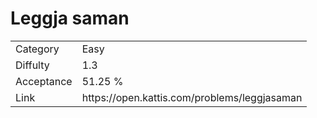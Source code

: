 # Leggja saman

<table>
    <tr>
        <td>Category</td>
        <td>Easy</td>
    </tr>
    <tr>
        <td>Diffulty</td>
        <td>1.3</td>
    </tr>
    <tr>
        <td>Acceptance</td>
        <td>51.25 %</td>
    </tr>
    <tr>
        <td>Link</td>
        <td>https://open.kattis.com/problems/leggjasaman</td>
    </tr>
</table>